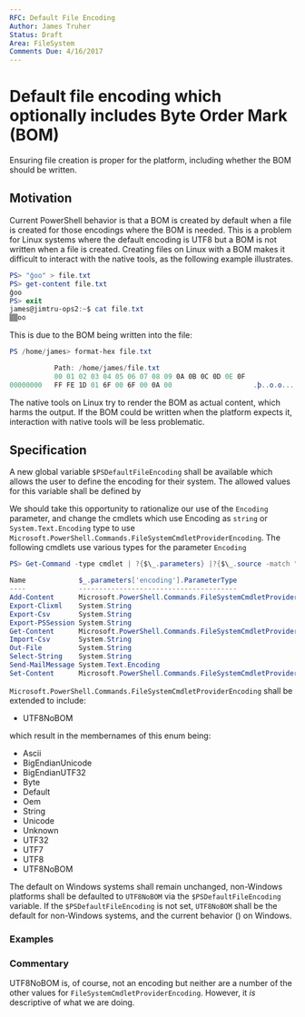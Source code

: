 ```yaml
---
RFC: Default File Encoding
Author: James Truher
Status: Draft
Area: FileSystem
Comments Due: 4/16/2017
---
```


# Default file encoding which optionally includes Byte Order Mark (BOM) 

Ensuring file creation is proper for the platform, including whether the BOM should be written.

## Motivation

Current PowerShell behavior is that a BOM is created by default when a file is created for those encodings where the BOM is needed.
This is a problem for Linux systems where the default encoding is UTF8 but a BOM is not written when a file is created.
Creating files on Linux with a BOM makes it difficult to interact with the native tools, as the following example illustrates.

```PowerShell
PS> "ĝoo" > file.txt
PS> get-content file.txt
ĝoo
PS> exit
james@jimtru-ops2:~$ cat file.txt
▒▒oo

```
This is due to the BOM being written into the file:
```powershell
PS /home/james> format-hex file.txt

           Path: /home/james/file.txt
           00 01 02 03 04 05 06 07 08 09 0A 0B 0C 0D 0E 0F
00000000   FF FE 1D 01 6F 00 6F 00 0A 00                    .þ..o.o...
```
The native tools on Linux try to render the BOM as actual content, which harms the output.
If the BOM could be written when the platform expects it, interaction with native tools will be less problematic.

## Specification

A new global variable `$PSDefaultFileEncoding` shall be available which allows the user to define the encoding for their system.
The allowed values for this variable shall be defined by

We should take this opportunity to rationalize our use of the `Encoding` parameter, and change the cmdlets which use Encoding as `string` or `System.Text.Encoding` type to use `Microsoft.PowerShell.Commands.FileSystemCmdletProviderEncoding`.
The following cmdlets use various types for the parameter `Encoding`

```PowerShell
PS> Get-Command -type cmdlet | ?{$\_.parameters} |?{$\_.source -match "microsoft"}|ft name,{$\_.parameters['encoding'].ParameterType}

Name             $_.parameters['encoding'].ParameterType
----             ---------------------------------------
Add-Content      Microsoft.PowerShell.Commands.FileSystemCmdletProviderEncoding
Export-Clixml    System.String
Export-Csv       System.String
Export-PSSession System.String
Get-Content      Microsoft.PowerShell.Commands.FileSystemCmdletProviderEncoding
Import-Csv       System.String
Out-File         System.String
Select-String    System.String
Send-MailMessage System.Text.Encoding
Set-Content      Microsoft.PowerShell.Commands.FileSystemCmdletProviderEncoding
``` 

`Microsoft.PowerShell.Commands.FileSystemCmdletProviderEncoding` shall be extended to include:

* UTF8NoBOM

which result in the membernames of this enum being:
* Ascii
* BigEndianUnicode
* BigEndianUTF32
* Byte
* Default
* Oem
* String
* Unicode
* Unknown
* UTF32
* UTF7
* UTF8
* UTF8NoBOM

The default on Windows systems shall remain unchanged, non-Windows platforms shall be defaulted to `UTF8NoBOM` via the `$PSDefaultFileEncoding` variable.
If the `$PSDefaultFileEncoding` is not set, `UTF8NoBOM` shall be the default for non-Windows systems, and the current behavior () on Windows.

### Examples

### Commentary

UTF8NoBOM is, of course, not an encoding but neither are a number of the other values for `FileSystemCmdletProviderEncoding`. 
However, it _is_ descriptive of what we are doing. 
